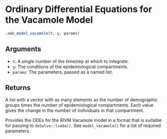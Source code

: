 # Ordinary Differential Equations for the Vacamole Model

```r
.ode_model_vacamole(t, y, params)
```

## Arguments

- `t`: A single number of the timestep at which to integrate.
- `y`: The conditions of the epidemiological compartments.
- `params`: The parameters, passed as a named list.

## Returns

A list with a vector with as many elements as the number of demographic groups times the number of epidemiological compartments. Each value gives the change in the number of individuals in that compartment.

Provides the ODEs for the RIVM Vacamole model in a format that is suitable for passing to `deSolve::lsoda()`. See `model_vacamole()` for a list of required parameters.
